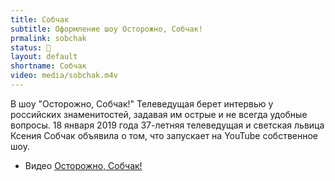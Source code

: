 ```yaml
---
title: Собчак
subtitle: Оформление шоу Осторожно, Собчак!
prmalink: sobchak
status: 🔵
layout: default
shortname: Собчак
video: media/sobchak.m4v
---
```


В шоу "Осторожно, Собчак!" Телеведущая берет интервью у российских знаменитостей, задавая им острые и не всегда удобные вопросы. 18 января 2019 года 37-летняя телеведущая и светская львица Ксения Собчак объявила о том, что запускает на YouTube собственное шоу.

+ Видео [Осторожно, Собчак!](sobchak.gif)

